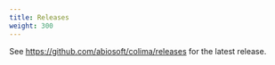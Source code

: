 ```yaml
---
title: Releases
weight: 300
---
```


See <https://github.com/abiosoft/colima/releases> for the latest release.

